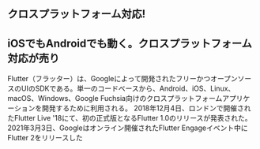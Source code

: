 



## クロスプラットフォーム対応!


## iOSでもAndroidでも動く。クロスプラットフォーム対応が売り







Flutter（フラッター）は、Googleによって開発されたフリーかつオープンソースのUIのSDKである。単一のコードベースから、Android、iOS、Linux、macOS、Windows、Google Fuchsia向けのクロスプラットフォームアプリケーションを開発するために利用される。 2018年12月4日、ロンドンで開催されたFlutter Live '18にて、初の正式版となるFlutter 1.0のリリースが発表された。 2021年3月3日、Googleはオンライン開催されたFlutter Engageイベント中にFlutter 2をリリースした



